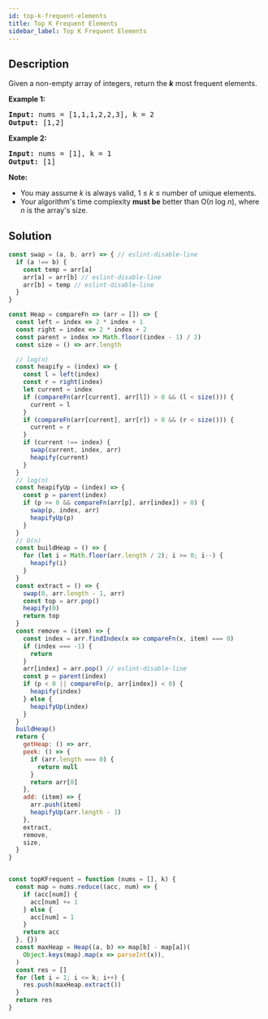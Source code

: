 ```yaml
---
id: top-k-frequent-elements
title: Top K Frequent Elements
sidebar_label: Top K Frequent Elements
---
```

## Description
<div class="description">
<p>Given a non-empty array of integers, return the <b><i>k</i></b> most frequent elements.</p>

<p><strong>Example 1:</strong></p>

<pre>
<strong>Input: </strong>nums = <span id="example-input-1-1">[1,1,1,2,2,3]</span>, k = <span id="example-input-1-2">2</span>
<strong>Output: </strong><span id="example-output-1">[1,2]</span>
</pre>

<div>
<p><strong>Example 2:</strong></p>

<pre>
<strong>Input: </strong>nums = <span id="example-input-2-1">[1]</span>, k = <span id="example-input-2-2">1</span>
<strong>Output: </strong><span id="example-output-2">[1]</span></pre>
</div>

<p><b>Note: </b></p>

<ul>
	<li>You may assume <i>k</i> is always valid, 1 &le; <i>k</i> &le; number of unique elements.</li>
	<li>Your algorithm&#39;s time complexity <b>must be</b> better than O(<i>n</i> log <i>n</i>), where <i>n</i> is the array&#39;s size.</li>
</ul>

</div>

## Solution
```javascript
const swap = (a, b, arr) => { // eslint-disable-line
  if (a !== b) {
    const temp = arr[a]
    arr[a] = arr[b] // eslint-disable-line
    arr[b] = temp // eslint-disable-line
  }
}

const Heap = compareFn => (arr = []) => {
  const left = index => 2 * index + 1
  const right = index => 2 * index + 2
  const parent = index => Math.floor((index - 1) / 2)
  const size = () => arr.length

  // log(n)
  const heapify = (index) => {
    const l = left(index)
    const r = right(index)
    let current = index
    if (compareFn(arr[current], arr[l]) > 0 && (l < size())) {
      current = l
    }
    if (compareFn(arr[current], arr[r]) > 0 && (r < size())) {
      current = r
    }
    if (current !== index) {
      swap(current, index, arr)
      heapify(current)
    }
  }
  // log(n)
  const heapifyUp = (index) => {
    const p = parent(index)
    if (p >= 0 && compareFn(arr[p], arr[index]) > 0) {
      swap(p, index, arr)
      heapifyUp(p)
    }
  }
  // O(n)
  const buildHeap = () => {
    for (let i = Math.floor(arr.length / 2); i >= 0; i--) {
      heapify(i)
    }
  }
  const extract = () => {
    swap(0, arr.length - 1, arr)
    const top = arr.pop()
    heapify(0)
    return top
  }
  const remove = (item) => {
    const index = arr.findIndex(x => compareFn(x, item) === 0)
    if (index === -1) {
      return
    }
    arr[index] = arr.pop() // eslint-disable-line
    const p = parent(index)
    if (p < 0 || compareFn(p, arr[index]) < 0) {
      heapify(index)
    } else {
      heapifyUp(index)
    }
  }
  buildHeap()
  return {
    getHeap: () => arr,
    peek: () => {
      if (arr.length === 0) {
        return null
      }
      return arr[0]
    },
    add: (item) => {
      arr.push(item)
      heapifyUp(arr.length - 1)
    },
    extract,
    remove,
    size,
  }
}


const topKFrequent = function (nums = [], k) {
  const map = nums.reduce((acc, num) => {
    if (acc[num]) {
      acc[num] += 1
    } else {
      acc[num] = 1
    }
    return acc
  }, {})
  const maxHeap = Heap((a, b) => map[b] - map[a])(
    Object.keys(map).map(x => parseInt(x)),
  )
  const res = []
  for (let i = 1; i <= k; i++) {
    res.push(maxHeap.extract())
  }
  return res
}

```